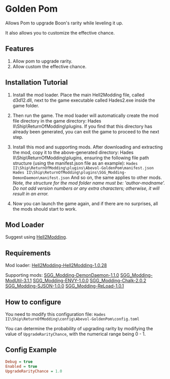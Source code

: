 # Golden Pom

Allows Pom to upgrade Boon's rarity while leveling it up.

It also allows you to customize the effective chance.

## Features

1. Allow pom to upgrade rarity.
2. Allow custom the effective chance.

## Installation Tutorial

1. Install the mod loader.
Place the main Hell2Modding file, called d3d12.dll, next to the game executable called Hades2.exe inside the game folder.

2. Then run the game.
The mod loader will automatically create the mod file directory in the game directory: Hades II\Ship\ReturnOfModding\plugins.
If you find that this directory has already been generated, you can exit the game to proceed to the next step.

3. Install this mod and supporting mods.
After downloading and extracting the mod, copy it to the above-generated directory: Hades II\Ship\ReturnOfModding\plugins, ensuring the following file path structure (using the manifest.json file as an example):
`Hades II\Ship\ReturnOfModding\plugins\Abevol-GoldenPom\manifest.json`
`Hades II\Ship\ReturnOfModding\plugins\SGG_Modding-DemonDaemon\manifest.json`
And so on, the same applies to other mods.
*Note, the structure for the mod folder name must be: 'author-modname'. Do not add version numbers or any extra characters; otherwise, it will result in an error.*

4. Now you can launch the game again, and if there are no surprises, all the mods should start to work.

## Mod Loader

Suggest using [Hell2Modding].

## Requirements

Mod loader:
[Hell2Modding-Hell2Modding-1.0.28]

Supporting mods:
[SGG_Modding-DemonDaemon-1.1.0]
[SGG_Modding-ModUtil-3.1.1]
[SGG_Modding-ENVY-1.0.0]
[SGG_Modding-Chalk-2.0.2]
[SGG_Modding-SJSON-1.0.0]
[SGG_Modding-ReLoad-1.0.1]

## How to configure

You need to modify this configuration file:
`Hades II\Ship\ReturnOfModding\config\Abevol-GoldenPom\config.toml`

You can determine the probability of upgrading rarity by modifying the value of `UpgradeRarityChance`, with the numerical range being 0 - 1.

## Config Example

```ini
Debug = true
Enabled = true
UpgradeRarityChance = 1.0
```

[Hell2Modding]: https://thunderstore.io/c/hades-ii/p/Hell2Modding/Hell2Modding/
[Hell2Modding-Hell2Modding-1.0.28]: https://thunderstore.io/package/download/Hell2Modding/Hell2Modding/1.0.28/
[SGG_Modding-DemonDaemon-1.1.0]: https://thunderstore.io/package/download/SGG_Modding/DemonDaemon/1.1.0/
[SGG_Modding-ModUtil-3.1.1]: https://thunderstore.io/package/download/SGG_Modding/ModUtil/3.1.1/
[SGG_Modding-ENVY-1.0.0]: https://thunderstore.io/package/download/SGG_Modding/ENVY/1.0.0/
[SGG_Modding-Chalk-2.0.2]: https://thunderstore.io/package/download/SGG_Modding/Chalk/2.0.2/
[SGG_Modding-SJSON-1.0.0]: https://thunderstore.io/package/download/SGG_Modding/SJSON/1.0.0/
[SGG_Modding-ReLoad-1.0.1]: https://thunderstore.io/package/download/SGG_Modding/ReLoad/1.0.1/
